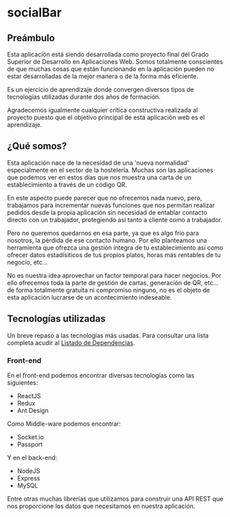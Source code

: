 # socialBar

## Preámbulo

Esta aplicación está siendo desarrollada como proyecto final del Grado Superior de Desarrollo en Aplicaciones Web. Somos totalmente conscientes de que muchas cosas que están funcionando en la aplicación pueden no estar desarrolladas de la mejor manera o de la forma más eficiente.

Es un ejercicio de aprendizaje donde convergen diversos tipos de tecnologías utilizadas durante dos años de formación.

Agradecemos igualmente cualquier crítica constructiva realizada al proyecto puesto que el objetivo principal de esta aplicación web es el aprendizaje.

## ¿Qué somos?

Esta aplicación nace de la necesidad de una 'nueva normalidad' especialmente en el sector de la hostelería. Muchas son las aplicaciones que podemos ver en estos días que nos muestra una carta de un establecimiento a través de un código QR.

En este aspecto puede parecer que no ofrecemos nada nuevo, pero, trabajamos para incrementar nuevas funciones que nos permitan realizar pedidos desde la propia aplicación sin necesidad de entablar contacto directo con un trabajador, protegiendo así tanto a cliente como a trabajador.

Pero no queremos quedarnos en esa parte, ya que es algo frío para nosotros, la pérdida de ese contacto humano. Por ello planteamos una herramienta que ofrezca una gestión íntegra de tu establecimiento así como ofrecer datos estadísiticos de tus propios platos, horas más rentables de tu negocio, etc... 

No es nuestra idea aprovechar un factor temporal para hacer negocios. Por ello ofrecemos toda la parte de gestión de cartas, generación de QR, etc... de forma totalmente gratuita ni compromiso ninguno, no es el objeto de esta aplicación lucrarse de un acontecimiento indeseable.

## Tecnologías utilizadas

Un breve repaso a las tecnologías más usadas. Para consultar una lista completa acudir al [Listado de Dependencias](https://github.com/anunezpedroche/socialBar/network/dependencies).

### Front-end

En el front-end podemos encontrar diversas tecnologías como las siguientes:

- ReactJS
- Redux
- Ant Design

Como Middle-ware podemos encontrar:

- Socket.io
- Passport

Y en el back-end:

- NodeJS
- Express
- MySQL

Entre otras muchas librerías que utilizamos para construir una API REST que nos proporcione los datos que necesitamos en nuestra aplicación.
